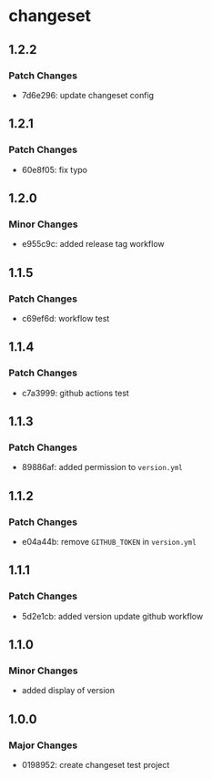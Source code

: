 # changeset

## 1.2.2

### Patch Changes

- 7d6e296: update changeset config

## 1.2.1

### Patch Changes

- 60e8f05: fix typo

## 1.2.0

### Minor Changes

- e955c9c: added release tag workflow

## 1.1.5

### Patch Changes

- c69ef6d: workflow test

## 1.1.4

### Patch Changes

- c7a3999: github actions test

## 1.1.3

### Patch Changes

- 89886af: added permission to `version.yml`

## 1.1.2

### Patch Changes

- e04a44b: remove `GITHUB_TOKEN` in `version.yml`

## 1.1.1

### Patch Changes

- 5d2e1cb: added version update github workflow

## 1.1.0

### Minor Changes

- added display of version

## 1.0.0

### Major Changes

- 0198952: create changeset test project
